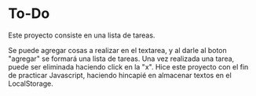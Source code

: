 # To-Do
Este proyecto consiste en una lista de tareas.

Se puede agregar cosas a realizar en el textarea, y al darle al boton "agregar" se formará una lista de tareas.
Una vez realizada una tarea, puede ser eliminada haciendo click en la "x".
Hice este proyecto con el fin de practicar Javascript, haciendo hincapié en almacenar textos en el LocalStorage.
